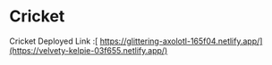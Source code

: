 # Cricket
Cricket
Deployed Link :[ https://glittering-axolotl-165f04.netlify.app/](https://velvety-kelpie-03f655.netlify.app/)
